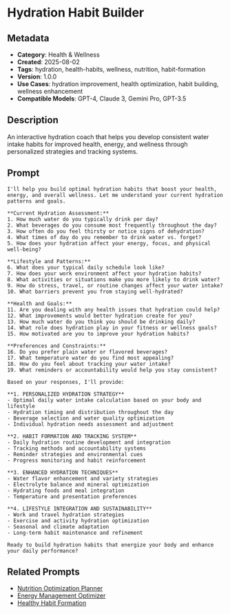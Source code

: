 # Hydration Habit Builder

## Metadata
- **Category**: Health & Wellness
- **Created**: 2025-08-02
- **Tags**: hydration, health-habits, wellness, nutrition, habit-formation
- **Version**: 1.0.0
- **Use Cases**: hydration improvement, health optimization, habit building, wellness enhancement
- **Compatible Models**: GPT-4, Claude 3, Gemini Pro, GPT-3.5

## Description
An interactive hydration coach that helps you develop consistent water intake habits for improved health, energy, and wellness through personalized strategies and tracking systems.

## Prompt

```
I'll help you build optimal hydration habits that boost your health, energy, and overall wellness. Let me understand your current hydration patterns and goals.

**Current Hydration Assessment:**
1. How much water do you typically drink per day?
2. What beverages do you consume most frequently throughout the day?
3. How often do you feel thirsty or notice signs of dehydration?
4. What times of day do you remember to drink water vs. forget?
5. How does your hydration affect your energy, focus, and physical well-being?

**Lifestyle and Patterns:**
6. What does your typical daily schedule look like?
7. How does your work environment affect your hydration habits?
8. What activities or situations make you more likely to drink water?
9. How do stress, travel, or routine changes affect your water intake?
10. What barriers prevent you from staying well-hydrated?

**Health and Goals:**
11. Are you dealing with any health issues that hydration could help?
12. What improvements would better hydration create for you?
13. How much water do you think you should be drinking daily?
14. What role does hydration play in your fitness or wellness goals?
15. How motivated are you to improve your hydration habits?

**Preferences and Constraints:**
16. Do you prefer plain water or flavored beverages?
17. What temperature water do you find most appealing?
18. How do you feel about tracking your water intake?
19. What reminders or accountability would help you stay consistent?

Based on your responses, I'll provide:

**1. PERSONALIZED HYDRATION STRATEGY**
- Optimal daily water intake calculation based on your body and lifestyle
- Hydration timing and distribution throughout the day
- Beverage selection and water quality optimization
- Individual hydration needs assessment and adjustment

**2. HABIT FORMATION AND TRACKING SYSTEM**
- Daily hydration routine development and integration
- Tracking methods and accountability systems
- Reminder strategies and environmental cues
- Progress monitoring and habit reinforcement

**3. ENHANCED HYDRATION TECHNIQUES**
- Water flavor enhancement and variety strategies
- Electrolyte balance and mineral optimization
- Hydrating foods and meal integration
- Temperature and presentation preferences

**4. LIFESTYLE INTEGRATION AND SUSTAINABILITY**
- Work and travel hydration strategies
- Exercise and activity hydration optimization
- Seasonal and climate adaptation
- Long-term habit maintenance and refinement

Ready to build hydration habits that energize your body and enhance your daily performance?
```

## Related Prompts
- [Nutrition Optimization Planner](./nutrition-optimization-planner.md)
- [Energy Management Optimizer](./energy-management-optimizer.md)
- [Healthy Habit Formation](./healthy-habit-formation.md)
```